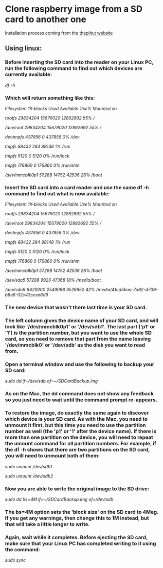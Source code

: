 # Clone raspberry image from a SD card to another one

Installation process coming from the [thepihut website](https://thepihut.com/blogs/raspberry-pi-tutorials/17789160-backing-up-and-restoring-your-raspberry-pis-sd-card)


## Using linux:


### Before inserting the SD card into the reader on your Linux PC, run the following command to find out which devices are currently available:


_df -h_


### Which will return something like this:


_Filesystem 1K-blocks Used Available Use% Mounted on_

_rootfs 29834204 15679020 12892692 55% /_

_/dev/root 29834204 15679020 12892692 55% /_

_devtmpfs 437856 0 437856 0% /dev_

_tmpfs 88432 284 88148 1% /run_

_tmpfs 5120 0 5120 0% /run/lock_

_tmpfs 176860 0 176860 0% /run/shm_

_/dev/mmcblk0p1 57288 14752 42536 26% /boot_





### Insert the SD card into a card reader and use the same df -h command to find out what is now available:




_Filesystem 1K-blocks Used Available Use% Mounted on_

_rootfs 29834204 15679020 12892692 55% /_

_/dev/root 29834204 15679020 12892692 55% /_

_devtmpfs 437856 0 437856 0% /dev_

_tmpfs 88432 284 88148 1% /run_

_tmpfs 5120 0 5120 0% /run/lock_

_tmpfs 176860 0 176860 0% /run/shm_

_/dev/mmcblk0p1 57288 14752 42536 26% /boot_

_/dev/sda5 57288 9920 47368 18% /media/boot_

_/dev/sda6 6420000 2549088 3526652 42% /media/41cd5baa-7a62-4706-b8e8-02c43ccee8d9_




### The new device that wasn't there last time is your SD card.


### The left column gives the device name of your SD card, and will look like '/dev/mmcblk0p1' or '/dev/sdb1'. The last part ('p1' or '1') is the partition number, but you want to use the whole SD card, so you need to remove that part from the name leaving '/dev/mmcblk0' or '/dev/sdb' as the disk you want to read from.


### Open a terminal window and use the following to backup your SD card:


_sudo dd if=/dev/sdb of=~/SDCardBackup.img_




### As on the Mac, the dd command does not show any feedback so you just need to wait until the command prompt re-appears.


### To restore the image, do exactly the same again to discover which device is your SD card.  As with the Mac, you need to unmount it first, but this time you need to use the partition number as well (the 'p1' or '1' after the device name).  If there is more than one partition on the device, you will need to repeat the umount command for all partition numbers.  For example, if the df -h shows that there are two partitions on the SD card, you will need to unmount both of them:



_sudo umount /dev/sdb1_

_sudo umount /dev/sdb2_


### Now you are able to write the original image to the SD drive:


_sudo dd bs=4M if=~/SDCardBackup.img of=/dev/sdb_



### The bs=4M option sets the 'block size' on the SD card to 4Meg.  If you get any warnings, then change this to 1M instead, but that will take a little longer to write.


### Again, wait while it completes.  Before ejecting the SD card, make sure that your Linux PC has completed writing to it using the command:


_sudo sync_
